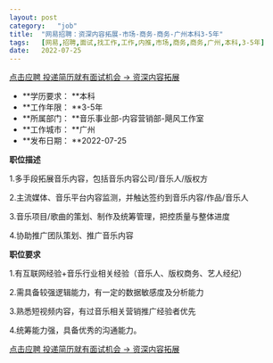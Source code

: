 ```yaml
---
layout:	post
category:	"job"
title:	"网易招聘：资深内容拓展-市场-商务-商务-广州本科3-5年"
tags:	[网易,招聘,面试,找工作,工作,内推,市场,商务,商务,广州,本科,3-5年]
date:	2022-07-25
---
```


[点击应聘 投递简历就有面试机会 ->  资深内容拓展](http://mobile.bole.netease.com/bole/boleDetail?id=41039&employeeId=346f03c3cda5f04c&key=all)



- **学历要求： **本科
- **工作年限： **3-5年
- **所属部门： **音乐事业部-内容营销部-飓风工作室
- **工作城市： **广州
- **发布日期： **2022-07-25



**职位描述**

1.多手段拓展音乐内容，包括音乐内容公司/音乐人/版权方

2.主流媒体、音乐平台内容监测，并触达签约到音乐内容/作品/音乐人

3.音乐项目/歌曲的策划、制作及统筹管理，把控质量与整体进度

4.协助推广团队策划、推广音乐内容



**职位要求**

1.有互联网经验+音乐行业相关经验（音乐人、版权商务、艺人经纪）

2.需具备较强逻辑能力，有一定的数据敏感度及分析能力

3.熟悉短视频内容，有过音乐相关营销推广经验者优先

4.统筹能力强，具备优秀的沟通能力。



[点击应聘 投递简历就有面试机会 ->  资深内容拓展](http://mobile.bole.netease.com/bole/boleDetail?id=41039&employeeId=346f03c3cda5f04c&key=all)